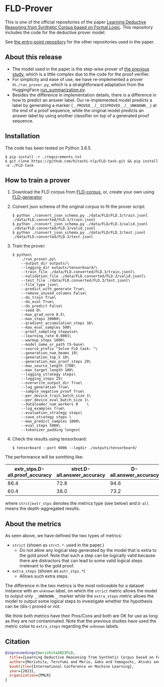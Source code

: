 # FLD-Prover
This is one of the official repositories of the paper [Learning Deductive Reasoning from Synthetic Corpus based on Formal Logic](TODO).
This repository includes the code for the deductive prover model.  

See [the entry-point repository](https://github.com/hitachi-nlp/FLD) for the other repositories used in the paper.

## About this release
* The model used in the paper is the step-wise prover of [the previous study](https://github.com/princeton-nlp/NLProofS), which is a little complex due to the code for the proof verifier.
* For simplicity and ease of use, we have re-implemented a prover in`./run_prover.py`, which is a straightforward adaptation from the HuggingFace [run_summarization.py](https://github.com/huggingface/transformers/blob/main/examples/pytorch/summarization/run_summarization.py).
* Besides the difference in implementation details, there is a difference in how to predict an answer label. Our re-implemented model predicts a label by generating a marker (`__PROVED__`/`__DISPROVED__`/`__UNKNOWN__`) at the end of a proof sequence, while the original model predicts an answer label by using another classifier on top of a generated proof sequence.

## Installation
The code has been tested on Python 3.8.5.
```console
$ pip install -r ./requirements.txt
$ git clone https://github.com/hitachi-nlp/FLD-task.git && pip install -e ./FLD-task
```

## How to train a prover
1. Download the FLD corpus from [FLD-corpus](https://github.com/hitachi-nlp/FLD-corpus), or, create your own using [FLD-generator](https://github.com/hitachi-nlp/FLD-generator.git)
1. Convert json schema of the original corpus to fit the prover script:

    ```console
    $ python ./convert_json_schema.py ./data/FLD/FLD.3/train.jsonl  ./data/FLD.converted/FLD.3/train.jsonl
    $ python ./convert_json_schema.py ./data/FLD/FLD.3/valid.jsonl  ./data/FLD.converted/FLD.3/valid.jsonl
    $ python ./convert_json_schema.py ./data/FLD/FLD.3/test.jsonl   ./data/FLD.converted/FLD.3/test.jsonl
    ```

1. Train the prover:

    ```console
    $ python\
        ./run_prover.py\
        --output_dir outputs/\
        --logging_dir outputs/tensorboard/\
        --train_file ./data/FLD.converted/FLD.3/train.jsonl\
        --validation_file ./data/FLD.converted/FLD.3/valid.jsonl\
        --test_file ./data/FLD.converted/FLD.3/test.jsonl\
        --file_type json\
        --predict_with_generate True\
        --remove_unused_columns False\
        --do_train True\
        --do_eval True\
        --do_predict False\
        --seed 0\
        --max_grad_norm 0.5\
        --max_steps 20000\
        --gradient_accumulation_steps 16\
        --max_eval_samples 500\
        --proof_sampling stepwise\
        --learning_rate 0.0001\
        --warmup_steps 1000\
        --model_name_or_path t5-base\
        --source_prefix "Solve FLD task: "\
        --generation_num_beams 10\
        --generation_top_k 10\
        --generation_max_proof_steps 20\
        --max_source_length 1700\
        --max_target_length 100\
        --logging_strategy steps\
        --logging_steps 25\
        --overwrite_output_dir True\
        --log_generation True\
        --sample_negative_proof True\
        --per_device_train_batch_size 1\
        --per_device_eval_batch_size 1\
        --dataloader_num_workers 0    \
        --log_examples True\
        --evaluation_strategy steps\
        --save_strategy steps \
        --max_predict_samples 1000\
        --eval_steps 5000\
        --tokenizer_padding longest
    ```

3. Check the results using tensorboard:

    ```console
    $ tensorboard --port 6006 --logdir ./outputs/tensorboard/
    ```

The performance will be somthing like:

| extr_stps.D-all.proof_accuracy | strct.D-all.answer_accuracy | D-all.answer_accuracy |
|--------------------------------|-----------------------------|-----------------------|
| 86.4                           | 72.8                        | 94.6                  |
| 60.4                           | 38.0                        | 73.2                  |

where `strct|extr_stps` denotes the metrics type (see below) and `D-all` means the depth-aggregated results.


## About the metrics
As seen above, we have defined the two types of metrics:
* `strict` (shown as `strct.*`. used in the paper.)
    * Do not allow any logical step generated by the model that is extra to the gold proof. Note that such a step can be logically valid because there are distractors that can lead to some valid logical steps irrelevant to the gold proof.
* `extra_steps` (shown as `extr_stps.*`)
    * Allows such extra steps.

The difference in the two metrics is the most noticeable for a dataset instance with an `unknown` label, on which the `strict` metric allows the model to output only `__UNKNOWN__` marker while the `extra_steps` metric allows the model to output some logical steps to investigate whether the hypothesis can be (dis-) proved or not.

We think both metrics have their Pros/Cons and both are OK for use as long as they are not contaminated.
Note that the previous studies have used the metric colse to `extra_steps` regarding the `unknown` labels.

## Citation
```bibtex
@inproceedings{morishita2023FLD,
  title={Learning Deductive Reasoning from Synthetic Corpus based on Formal Logic},
  author={Morishita, Terufumi and Morio, Gaku and Yamaguchi, Atsuki and Sogawa, Yasuhiro},
  booktitle={International Conference on Machine Learning},
  year={2023},
  organization={PMLR}
}
```
